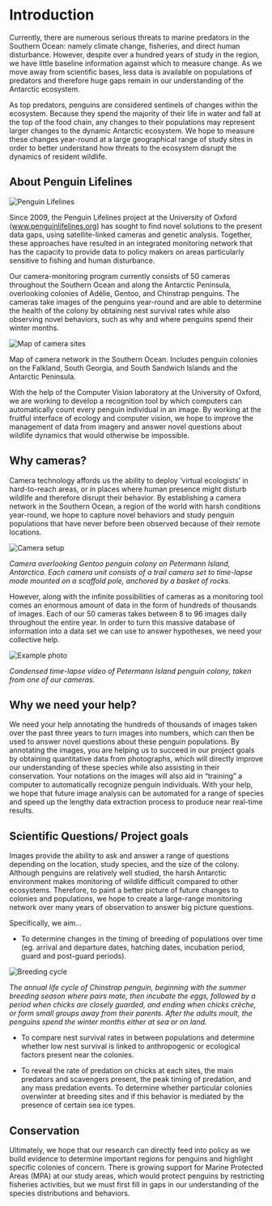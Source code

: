 Introduction
============

Currently, there are numerous serious threats to marine predators in the Southern Ocean: namely climate change, fisheries, and direct human disturbance. However, despite over a hundred years of study in the region, we have little baseline information against which to measure change. As we move away from scientific bases, less data is available on populations of predators and therefore huge gaps remain in our understanding of the Antarctic ecosystem.

As top predators, penguins are considered sentinels of changes within the ecosystem. Because they spend the majority of their life in water and fall at the top of the food chain, any changes to their populations may represent larger changes to the dynamic Antarctic ecosystem. We hope to measure these changes year-round at a large geographical range of study sites in order to better understand how threats to the ecosystem disrupt the dynamics of resident wildlife.

About Penguin Lifelines
-----------------------

![Penguin Lifelines](./penguin-lifelines.png)

Since 2009, the Penguin Lifelines project at the University of Oxford (www.penguinlifelines.org) has sought to find novel solutions to the present data gaps, using satellite-linked cameras and genetic analysis. Together, these approaches have resulted in an integrated monitoring network that has the capacity to provide data to policy makers on areas particularly sensitive to fishing and human disturbance.

Our camera-monitoring program currently consists of 50 cameras throughout the Southern Ocean and along the Antarctic Peninsula, overlooking colonies of Adélie, Gentoo, and Chinstrap penguins. The cameras take images of the penguins year-round and are able to determine the health of the colony by obtaining nest survival rates while also observing novel behaviors, such as why and where penguins spend their winter months.

![Map of camera sites](./site-map.png)

Map of camera network in the Southern Ocean. Includes penguin colonies on the Falkland, South Georgia, and South Sandwich Islands and the Antarctic Peninsula.

With the help of the Computer Vision laboratory at the University of Oxford, we are working to develop a recognition tool by which computers can automatically count every penguin individual in an image. By working at the fruitful interface of ecology and computer vision, we hope to improve the management of data from imagery and answer novel questions about wildlife dynamics that would otherwise be impossible.

<!--May need to add description of Colin and Louise’s efforts and role in project.-->

Why cameras?
------------

Camera technology affords us the ability to deploy ‘virtual ecologists’ in hard-to-reach areas, or in places where human presence might disturb wildlife and therefore disrupt their behavior. By establishing a camera network in the Southern Ocean, a region of the world with harsh conditions year-round, we hope to capture novel behaviors and study penguin populations that have never before been observed because of their remote locations.

![Camera setup](./camera-setup.png)

_Camera overlooking Gentoo penguin colony on Petermann Island, Antarctica. Each camera unit consists of a trail camera set to time-lapse mode mounted on a scaffold pole, anchored by a basket of rocks._

However, along with the infinite possibilities of cameras as a monitoring tool comes an enormous amount of data in the form of hundreds of thousands of images. Each of our 50 cameras takes between 8 to 96 images daily throughout the entire year. In order to turn this massive database of information into a data set we can use to answer hypotheses, we need your collective help.

![Example photo](./example-photo.png)

_Condensed time-lapse video of Petermann Island penguin colony, taken from one of our cameras._

Why we need your help?
----------------------

We need your help annotating the hundreds of thousands of images taken over the past three years to turn images into numbers, which can then be used to answer novel questions about these penguin populations. By annotating the images, you are helping us to succeed in our project goals by obtaining quantitative data from photographs, which will directly improve our understanding of these species while also assisting in their conservation. Your notations on the images will also aid in “training” a computer to automatically recognize penguin individuals. With your help, we hope that future image analysis can be automated for a range of species and speed up the lengthy data extraction process to produce near real-time results.

Scientific Questions/ Project goals
-----------------------------------

Images provide the ability to ask and answer a range of questions depending on the location, study species, and the size of the colony. Although penguins are relatively well studied, the harsh Antarctic environment makes monitoring of wildlife difficult compared to other ecosystems. Therefore, to paint a better picture of future changes to colonies and populations, we hope to create a large-range monitoring network over many years of observation to answer big picture questions.

Specifically, we aim…

  * To determine changes in the timing of breeding of populations over time (eg. arrival and departure dates, hatching dates, incubation period, guard and post-guard periods).

![Breeding cycle](./breeding-cycle.png)

  _The annual life cycle of Chinstrap penguin, beginning with the summer breeding season where pairs mate, then incubate the eggs, followed by a period when chicks are closely guarded, and ending when chicks crèche, or form small groups away from their parents. After the adults moult, the penguins spend the winter months either at sea or on land._

  * To compare nest survival rates in between populations and determine whether low nest survival is linked to anthropogenic or ecological factors present near the colonies.

  * To reveal the rate of predation on chicks at each sites, the main predators and scavengers present, the peak timing of predation, and any mass predation events.
To determine whether particular colonies overwinter at breeding sites and if this behavior is mediated by the presence of certain sea ice types.

Conservation
------------

Ultimately, we hope that our research can directly feed into policy as we build evidence to determine important regions for penguins and highlight specific colonies of concern. There is growing support for Marine Protected Areas (MPA) at our study areas, which would protect penguins by restricting fisheries activities, but we must first fill in gaps in our understanding of the species distributions and behaviors. <!--Need more here.-->
